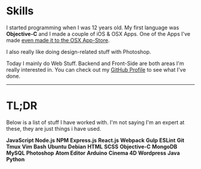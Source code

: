 # Skills

I started programming when I was 12 years old. My first language was **Objective-C** and I made a couple of iOS & OSX Apps. One of the Apps I've made [even made it to the OSX App-Store](https://itunes.apple.com/ch/app/timer-your-new-timer/id839045488?l=en&mt=12).

I also really like doing design-related stuff with Photoshop.

Today I mainly do Web Stuff. Backend and Front-Side are both areas I'm really interested in. You can check out my [GitHub Profile](https://github.com/KCreate) to see what I've done.

****
# TL;DR

Below is a list of stuff I have worked with. I'm not saying I'm an expert at these, they are just things i have used.

**JavaScript**
**Node.js**
**NPM**
**Express.js**
**React.js**
**Webpack**
**Gulp**
**ESLint**
**Git**
**Tmux**
**Vim**
**Bash**
**Ubuntu**
**Debian**
**HTML**
**SCSS**
**Objective-C**
**MongoDB**
**MySQL**
**Photoshop**
**Atom Editor**
**Arduino**
**Cinema 4D**
**Wordpress**
**Java**
**Python**
